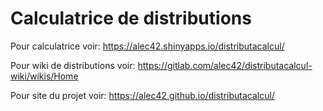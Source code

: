 # Calculatrice de distributions

Pour calculatrice voir: https://alec42.shinyapps.io/distributacalcul/

Pour wiki de distributions voir: https://gitlab.com/alec42/distributacalcul-wiki/wikis/Home

Pour site du projet voir: https://alec42.github.io/distributacalcul/

